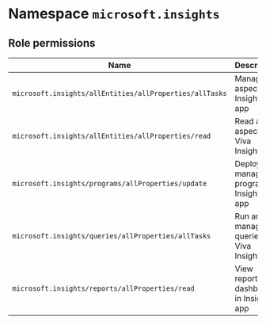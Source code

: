 # Namespace `microsoft.insights`
## Role permissions
|Name|Description|Privileged|
|-|-|-|
|`microsoft.insights/allEntities/allProperties/allTasks`|Manage all aspects of Insights app|False|
|`microsoft.insights/allEntities/allProperties/read`|Read all aspects of Viva Insights|False|
|`microsoft.insights/programs/allProperties/update`|Deploy and manage programs in Insights app|False|
|`microsoft.insights/queries/allProperties/allTasks`|Run and manage queries in Viva Insights|False|
|`microsoft.insights/reports/allProperties/read`|View reports and dashboard in Insights app|False|
